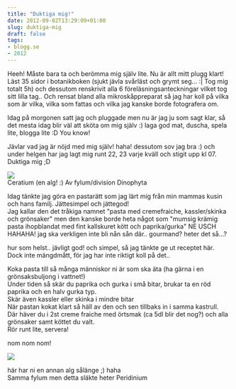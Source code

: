 ```yaml
---
title: "Duktiga mig!"
date: 2012-09-02T13:29:09+01:00
slug: duktiga-mig
draft: false
tags:
- blogg.se
- 2012
---
```

Heeh! Måste bara ta och berömma mig själv lite. Nu är allt mitt plugg klart! Läst 35 sidor i botanikboken (sjukt jävla svårläst och grymt seg... :| Tog mig totalt 5h) och dessutom renskrivit alla 6 föreläsningsanteckningar vilket tog sitt lilla tag.. Och rensat bland alla mikroskåppreparat så jag har koll på vilka som är vilka, vilka som fattas och vilka jag kanske borde fotografera om.  
  
Idag på morgonen satt jag och pluggade men nu är jag ju som sagt klar, så det mesta idag blir väl att sköta om mig själv :) laga god mat, duscha, spela lite, blogga lite :D You know!

Jävlar vad jag är nöjd med mig själv! haha! dessutom sov jag bra :) och under helgen har jag lagt mig runt 22, 23 varje kväll och stigit upp kl 07. Duktiga mig ;D

![](/assets/images/blogg.se/ceratium3_504341a8ddf2b356d60033c8.jpg)  
Ceratium (en alg! :) Av fylum/division Dinophyta  
  
Idag tänkte jag göra en pastarätt som jag lärt mig från min mammas kusin och hans familj. Jättesimpel och jättegod!  
Jag kallar den det tråkiga namnet "pasta med cremefraiche, kassler/skinka och grönsaker" men den kanske borde heta något som "mumsig krämig pasta ihopblandat med fint kallskuret kött och paprika/gurka" NE USCH HAHAHA! jag ska verkligen inte bli nån sån där.. gourmand? heter det så...?  
  
hur som helst.. jävligt god! och simpel, så jag tänkte ge ut receptet här. Dock inte mängdmått, för jag har inte riktigt koll på det..  
  
Koka pasta till så många människor ni är som ska äta (ha gärna i en grönsaksbuljong i vattnet!)  
Under tiden så skär du paprika och gurka i små bitar, brukar ta en röd paprika och en halv gurka typ.  
Skär även kassler eller skinka i mindre bitar  
När pastan kokat klart så häll av den och sen tillbaks in i samma kastrull.  
Där häver du i 2st creme fraiche med örtsmak (ca 5dl blir det nog?) och alla grönsaker samt köttet du valt.  
Rör runt lite, servera!  
  
nom nom nom!  
  
  

![](/assets/images/blogg.se/dinoph__504342f3e087c3485c003633.jpg)

här har ni en annan alg sålänge ;) haha  
Samma fylum men detta släkte heter Peridinium